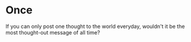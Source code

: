 # Once
If you can only post one thought to the world everyday, wouldn't it be the most thought-out message of all time?
